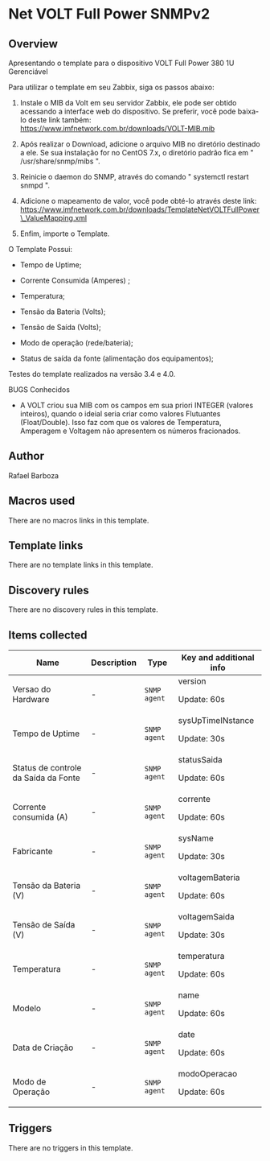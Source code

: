 # Net VOLT Full Power SNMPv2

## Overview

Apresentando o template para o dispositivo VOLT Full Power 380 1U Gerenciável


Para utilizar o template em seu Zabbix, siga os passos abaixo:


1. Instale o MIB da Volt em seu servidor Zabbix, ele pode ser obtido acessando a interface web do dispositivo. Se preferir, você pode baixa-lo deste link também:   
<https://www.imfnetwork.com.br/downloads/VOLT-MIB.mib>


2. Após realizar o Download, adicione o arquivo MIB no diretório destinado a ele. Se sua instalação for no CentOS 7.x, o diretório padrão fica em " /usr/share/snmp/mibs ".


3. Reinicie o daemon do SNMP, através do comando " systemctl restart snmpd ".


3. Adicione o mapeamento de valor, você pode obté-lo através deste link:  
https://www.imfnetwork.com.br/downloads/TemplateNetVOLTFullPower\_ValueMapping.xml


4. Enfim, importe o Template.


O Template Possui:


- Tempo de Uptime;


- Corrente Consumida (Amperes) ;


- Temperatura;


- Tensão da Bateria (Volts);


- Tensão de Saída (Volts);


- Modo de operação (rede/bateria);


- Status de saída da fonte (alimentação dos equipamentos);


Testes do template realizados na versão 3.4 e 4.0.


 


BUGS Conhecidos


* A VOLT criou sua MIB com os campos em sua priori INTEGER (valores inteiros), quando o ideial seria criar como valores Flutuantes (Float/Double). Isso faz com que os valores de Temperatura, Amperagem e Voltagem não apresentem os números fracionados.


 


 


 



## Author

Rafael Barboza

## Macros used

There are no macros links in this template.

## Template links

There are no template links in this template.

## Discovery rules

There are no discovery rules in this template.

## Items collected

|Name|Description|Type|Key and additional info|
|----|-----------|----|----|
|Versao do Hardware|<p>-</p>|`SNMP agent`|version<p>Update: 60s</p>|
|Tempo de Uptime|<p>-</p>|`SNMP agent`|sysUpTimeINstance<p>Update: 30s</p>|
|Status de controle da Saída da Fonte|<p>-</p>|`SNMP agent`|statusSaida<p>Update: 60s</p>|
|Corrente consumida (A)|<p>-</p>|`SNMP agent`|corrente<p>Update: 60s</p>|
|Fabricante|<p>-</p>|`SNMP agent`|sysName<p>Update: 30s</p>|
|Tensão da Bateria (V)|<p>-</p>|`SNMP agent`|voltagemBateria<p>Update: 60s</p>|
|Tensão de Saída (V)|<p>-</p>|`SNMP agent`|voltagemSaida<p>Update: 30s</p>|
|Temperatura|<p>-</p>|`SNMP agent`|temperatura<p>Update: 60s</p>|
|Modelo|<p>-</p>|`SNMP agent`|name<p>Update: 60s</p>|
|Data de Criação|<p>-</p>|`SNMP agent`|date<p>Update: 60s</p>|
|Modo de Operação|<p>-</p>|`SNMP agent`|modoOperacao<p>Update: 60s</p>|


## Triggers

There are no triggers in this template.

